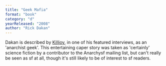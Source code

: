 ```yaml
---
title: "Geek Mafia"
format: "book"
category: "d"
yearReleased: "2008"
author: "Rick Dakan"
---
```

Dakan is described by <a href="Mythmakers%20&amp;%20Lawbreakers.%20Anarchist%20writers%20on%20fiction"> Killjoy</a>, in one of his featured interviews, as an 'anarchist geek'. This  entertaining caper story was taken as 'certainly' science fiction by a  contributor to the Anarchysf mailing list, but can't really be seen as sf at  all, though it's still likely to be of interest to sf readers.
 